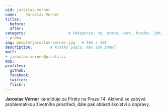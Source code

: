 ```yaml
---
uid: jaroslav.verner
name:    Jaroslav Verner
titles:
  before:
  after:
category:                 	# kategorie: rp, praha, vary, hradec, jmk, senat
- praha
img: people/jaroslav-verner.jpg   # 165 x 220
description:      	# kratký popis, max 160 znaků
mail:
- jaroslav.verner@pirati.cz
mob:			 
profiles:
  github:       
  facebook:  
  twitter: 		  
  flickr:		  
---
```


**Jaroslav Verner** kandiduje za Piráty na Praze 14. Aktivně se zabývá problematikou životního prostředí, dále pak oblastí školství a dopravy. 
